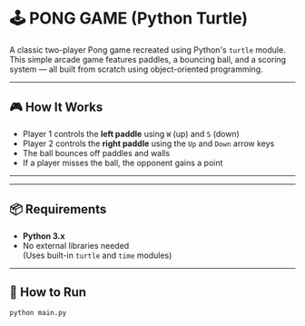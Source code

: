 # 🕹️ PONG GAME (Python Turtle)

A classic two-player Pong game recreated using Python's `turtle` module. This simple arcade game features paddles, a bouncing ball, and a scoring system — all built from scratch using object-oriented programming.

---

## 🎮 How It Works

- Player 1 controls the **left paddle** using `W` (up) and `S` (down)
- Player 2 controls the **right paddle** using the `Up` and `Down` arrow keys
- The ball bounces off paddles and walls
- If a player misses the ball, the opponent gains a point

---

---

## 📦 Requirements

- **Python 3.x**
- No external libraries needed  
  (Uses built-in `turtle` and `time` modules)

---

## 🚀 How to Run

```bash
python main.py


